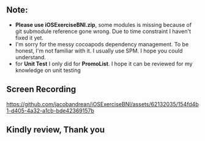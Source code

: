 ## Note: 
- **Please use iOSExerciseBNI.zip**, some modules is missing because of git submodule reference gone wrong. Due to time constraint I haven't fixed it yet.
- I'm sorry for the messy cocoapods dependency management. To be honest, I'm not familiar with it. I usually use SPM. I hope you could understand.
- for **Unit Test** I only did for **PromoList**. I hope it can be reviewed for my knowledge on unit testing

## Screen Recording
https://github.com/jacobandrean/iOSExerciseBNI/assets/62132035/154fd4b1-d405-4a32-a1cb-bde42369157b

## Kindly review, Thank you

